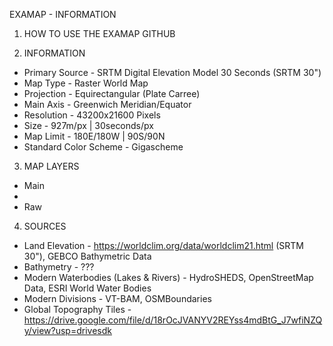 EXAMAP - INFORMATION

1. HOW TO USE THE EXAMAP GITHUB


2. INFORMATION
- Primary Source - SRTM Digital Elevation Model 30 Seconds (SRTM 30") 
- Map Type - Raster World Map
- Projection - Equirectangular (Plate Carree)
- Main Axis - Greenwich Meridian/Equator
- Resolution - 43200x21600 Pixels
- Size - 927m/px | 30seconds/px
- Map Limit - 180E/180W | 90S/90N
- Standard Color Scheme - Gigascheme 


3. MAP LAYERS
- Main
 -
- Raw


4. SOURCES
- Land Elevation - https://worldclim.org/data/worldclim21.html (SRTM 30"), GEBCO Bathymetric Data
- Bathymetry - ???
- Modern Waterbodies (Lakes & Rivers) - HydroSHEDS, OpenStreetMap Data, ESRI World Water Bodies
- Modern Divisions - VT-BAM, OSMBoundaries
- Global Topography Tiles - https://drive.google.com/file/d/18rOcJVANYV2REYss4mdBtG_J7wfiNZQy/view?usp=drivesdk 
